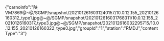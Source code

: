 {"carnoinfo":"陕VM7869@~@/SGMP/snapshot/2021012616031240157/10.0.12.155_20210126160312_type1.jpg@~@/SGMP/snapshot/2021012616031768311/10.0.12.155_20210126160317_type3.jpg@~@/SGMP/snapshot/2021012616032295715/10.0.12.155_20210126160322_type0.jpg","groupId":"1","station":"RMDJ","contentType":"3"}
